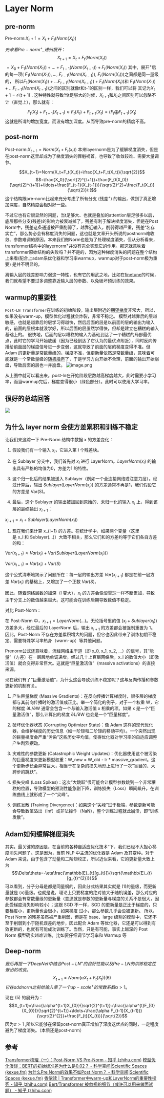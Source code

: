 # Layer Norm

## pre-norm

Pre-norm:$X_t+1=X_{t}+F_{t}(Norm(X_{t}))$

$先来看Pre-norm^{+},递归展开：$
$$X_{t+1}=X_t+F_t(Norm(X_t))$$
$=X_{0}+F_{1}(Norm(X_{1}))+\ldots+F_{t-1}(Norm(X_{t-1}))+F_{t}(Norm(X_{t}))$ 
其中，展开$^{+}$后的每一项(
$F_{1}( Norm( X_{1}) ) , \ldots$, $F_{t- 1}( Norm( X_{t- 1}) )$, $F_{t}( Norm( X_{t}) )$)之间都是同一量级的，
所以$F_1(Norm(X_1))+\ldots F_{t-1}(Norm(X_{t-1}))+F_t(Norm(X_t))$和
$F_1(Norm(X_1))+\ldots F_{t-1}(Norm(X_{t-1}))$之间的区别就像t和t-1的区别一样，我们可以将
其记为$X_t+ 1= \mathscr{O} ( t+ 1)$ .
这种特性就导致当t足够大的时候，$X_{t+1}$和$X_t$之间区别可以忽略不计（直觉上），那么就有：

$$F_t(X_t)+F_{t+1}(X_{t+1})\approx F_t(X_t)+F_{t+1}(X_t)=(F_t\bigoplus F_{t+1})(X_t)$$
这就是所谓的增加宽度，而没有增加深度。从而导致pre-norm的精度不高。
## post-norm

Post-norm:$X_{t+1}=Norm(X_{t}+F_{t}(x_{t}))$
本来layernorm是为了缓解梯度消失，但是在post-norm这里却成为了梯度消失的罪魁祸首。也导致了收敛较难、需要大量调参。

$$X_{t+1}=Norm(X_t+F_t(X_t))=\frac{X_t+F_t(X_t)}{\sqrt{2}}$$
$$=\frac{X_0}{\sqrt{2}^{t+1}}+\frac{F_0(X_0)}{\sqrt{2}^{t+1}}+\ldots+\frac{F_{t-1}(X_{t-1})}{\sqrt{2}^2}+\frac{F_t(X_t)}{\sqrt{2}}\:($$
这个结构跟pre-norm比起来充分考虑了所有分支 (残差$^{+})$ 的输出，做到了真正增加深度，自然精度会相对好一些。

不过它也有它很显然的问题，当t足够大、也就是叠加的attention层足够多以后，底层那些分支(残差)的影响力被衰减掉了，残差有利于解决梯度消失，但是在Post Norm中，残差这条通道被严重削弱了，越靠近输入，削弱得越严重，残差“名存实亡”，那么势必会有梯度消失的问题，这也就是文章开头所说的postnorm难收敛、参数难调的原因。本来我们做Norm也是为了处理梯度消失，但从分析看来，transformer结构中的layernorm$^{+}$并没有完全实现它的作用。那这就意味着transformer原始结构的失败吗？并不是的，因为这种梯度消失的问题在整个结构上来看(配合上adam系优化器和学习率warmup，warmup对于post-norm极为重要) 是并不明显的。

离输入层的残差影响力弱这一特性，也有它的用武之地，比如在[finetune](https://zhida.zhihu.com/search?q=finetune&zhida_source=entity&is_preview=1)的时候，我们就希望不要过多调整靠近输入层的参数、以免破坏预训练的效果。

## warmup的重要性
`Post-LN Transformer`在训练的初始阶段，输出层附近的[期望梯度](https://zhida.zhihu.com/search?q=%E6%9C%9F%E6%9C%9B%E6%A2%AF%E5%BA%A6&zhida_source=entity&is_preview=1)非常大，所以，如果没有warm-up，模型优化过程就会炸裂，非常不稳定。 模型对越靠后的层越敏感，也就是越靠后的层学习得越快，然后后面的层是以前面的层的输出为输入的，前面的层根本就没学好，所以后面的层虽然学得快，但却是建立在糟糕的输入基础上的。
很快地，后面的层以糟糕的输入为基础到达了一个糟糕的局部最优点，此时它的学习开始放缓（因为已经到达了它认为的最优点附近），同时反向传播给前面层的梯度信号进一步变弱，这就导致了前面的层的梯度变得不准。但 Adam 的更新量是常数量级的，梯度不准，但更新量依然是常数量级，意味着可能就是一个常数量级的[随机噪声](https://zhida.zhihu.com/search?q=%E9%9A%8F%E6%9C%BA%E5%99%AA%E5%A3%B0&zhida_source=entity&is_preview=1)了，于是学习方向开始不合理，前面的输出开始崩盘，导致后面的层也一并崩盘。
![image.png](https://cdn.jsdelivr.net/gh/vllbc/img4blog//image/20240913160225.png)

从上图中就可以看出来，post-ln在开始阶段层数越高梯度越大，此时需要小学习率，而当warmup完后，梯度变得很小（绿色部分）。此时可以使用大学习率。

## 很好的总结回答

![](https://cdn.jsdelivr.net/gh/vllbc/img4blog//image/20250717112318.png)

## 为什么 layer norm 会使方差累积和训练不稳定

让我们来追踪一下 Pre-Norm 结构中数据 x 的方差变化：

1. 假设我们有一个输入 $x_l$，它进入第 l 个残差块。

2. 在 Sublayer 分支中，我们首先对 $x_l$ 进行 LayerNorm。$LayerNorm(x_l)$ 的输出具有严格的均值为0，方差为1 的特性。

3. 这个归一化后的结果被送入 Sublayer（例如一个全连接网络或注意力层）。经过计算后，输出 $Sublayer(LayerNorm(x_l))$ 的方差通常不再是1，我们假设它的方差是 Var(S)。

4. 最后，这个 Sublayer 的输出被加回到原始的、未归一化的输入 $x_l$ 上，得到该层的最终输出 $x_{l+1}$：

$x_{l+1} = x_l + Sublayer(LayerNorm(x_l))$

1. 现在我们来计算 x_{l+1} 的方差。在统计学中，如果两个变量（这里是 x_l 和 Sublayer(...)）大致不相关，那么它们和的方差约等于它们各自方差的和：

$Var(x_{l+1}) ≈ Var(x_l) + Var(Sublayer(LayerNorm(x_l)))$

$Var(x_{l+1}) ≈ Var(x_l) + Var(S)$

这个公式清晰地揭示了问题所在：每一层的输出方差 $Var(x_{l+1})$ 都是在前一层方差 $Var(x_l)$ 的基础上，又增加了一个正数 $Var(S)$。

因此，随着网络层数的加深（l 变大），$x_l$ 的方差会像滚雪球一样不断累加，导致主干分支上的数值越来越大。这可能会在训练后期导致数值不稳定。

对比 Post-Norm：

在 Post-Norm 中，$x_{l+1} = LayerNorm(...)$。无论括号里的值 $(x_l + Sublayer(x_l))$ 方差多大，经过最后的 LayerNorm 后，输出 $x_{l+1}$ 的方差都会被强制重置为 1。因此，Post-Norm 不存在方差累积增大的问题，但它也因此带来了训练初期不稳定、需要特殊学习率热身（warm-up）等其他问题。

Prenorm公式还意味着，流经网络主干道（即 x_0, x_1, x_2, ...）的信号，其“能量”（方差）在一层层地单调递增。经过几十上百层网络后，x_l 的数值大小（即激活值）就会变得非常巨大。这就是“巨量激活值”（massive activations）的直接来源。

现在我们有了“巨量激活值”，为什么这会导致训练不稳定呢？这与反向传播和参数更新的机制有关。

1. 产生巨量梯度 (Massive Gradients)：在反向传播计算梯度时，很多层的梯度都与其前向传播时的激活值成正比。举一个简化的例子，对于一个权重 W，它的梯度 ∂L/∂W 通常会包含一个与输入激活值 x 相乘的项。如果 x 是一个“巨量激活值”，那么计算出的梯度 ∂L/∂W 也会是一个“巨量梯度”。

2. 破坏优化器状态 (Corrupting Optimizer State)：像 Adam 这样的现代优化器，会维护梯度的历史信息（如一阶矩和二阶矩的移动平均）。一个突然出现的巨量梯度会严重“污染”这些历史平均值，使得优化器对学习率的自适应调整产生剧烈摆动。

3. 灾难性的参数更新 (Catastrophic Weight Updates)：优化器使用这个被污染的巨量梯度来更新模型权重：W_new = W_old - lr * massive_gradient。这个更新步长会异常巨大，相当于在复杂的损失地形上进行了一次“盲目的、大跨步的跳跃”。

4. 损失尖峰 (Loss Spikes)：这次“大跳跃”很可能会让模型参数跳到一个非常糟糕的位置，导致模型的预测性能急剧下降，训练损失（Loss）瞬间飙升，在训练曲线上就形成了一个“尖峰”。

5. 训练发散 (Training Divergence)：如果这个“尖峰”过于极端，参数更新可能会导致数值溢出（inf）或非法操作（NaN），整个训练过程就此崩溃，即“训练发散”。

## Adam如何缓解梯度消失
其实。最关键的原因是，在当前的各种自适应优化技术“下，我们已经不大担心梯度消失问题了。这是因为，当前 NLP 中主流的优化器是 Adam 及其变种。对于 Adam 来说，由于包含了动量和二阶矩校正，所以近似来看，它的更新量大致上为
$$\Delta\theta=-\eta\frac{\mathbb{E}_{t}[g_{t}]}{\sqrt{\mathbb{E}_{t}[g_{t}^{2}]}}$$
可以看到，分子分母是都是同量纲的，因此分式结果其实就是 (1)的量级，而更新量就是 (n)量级。也就是说，理论上只要梯度的绝对值大于随机误差，那么对应的参数都会有常数量级的更新量（意思就是参数的更新量与梯度的关系不是很大，因此受梯度消失影响较小）；这跟 SGD 不一样，SGD 的更新量是正比于梯度的，只要梯度小，更新量也会很小，如果梯度
过小，那么参数几乎会没被更新。
所以，Post Norm 的残差虽然被严重削弱，但是在 base、large 级别的模型中，它还不至于削弱到小于随机误差的地步，因此配合 Adam 等优化器，它还是可以得到有效更新的，也就有可能成功训练了。当然，只是有可能，事实上越深的 Post Norm 模型确实越难训练，比如要仔细调节学习率和 Warmup 等

## Deep-norm

$最后再提一下DeepNet中结合Post-LN^+的良好性能以及Pre-LN的训练稳定性做出的改良$。
$$X_{t+1}=Norm(\alpha X_t+F_t(X_t))\text{(6)}$$
$它在add norm之前给输入乘了一个up-scale^+的常数系数 α>1$。

现在 (5) 的展开为：
$$X_{t+1}=\frac{\alpha^{t+1}X_{0}}{\sqrt{2}^{t+1}}+\frac{\alpha^{t}F_{0}(X_{0})}{\sqrt{2}^{t+1}}+\ldots+\frac{\alpha F_{t-1}(X_{t-1})}{\sqrt{2}^{2}}+\frac{F_{t}(X_{t})}{\sqrt{2}}$$
因为$\alpha>1$ ,所以它能够在保留post-norm真正增加了深度这优点的同时，一定程度避免了梯度消失。（本质还是post-norm）


## 参考
[Transformer梳理（一）：Post-Norm VS Pre-Norm - 知乎 (zhihu.com)](https://zhuanlan.zhihu.com/p/662794447)
[模型优化漫谈：BERT的初始标准差为什么是0.02？ - 科学空间|Scientific Spaces (kexue.fm)](https://kexue.fm/archives/8747#Warmup%E6%98%AF%E6%80%8E%E6%A0%B7%E8%B5%B7%E4%BD%9C%E7%94%A8%E7%9A%84%EF%BC%9F)
[为什么Pre Norm的效果不如Post Norm？ - 科学空间|Scientific Spaces (kexue.fm)](https://kexue.fm/archives/9009)
[香侬读 | Transformer中warm-up和LayerNorm的重要性探究 - 知乎 (zhihu.com)](https://zhuanlan.zhihu.com/p/84614490)
[Bert/Transformer 被忽视的细节（或许可以用来做面试题） - 知乎 (zhihu.com)](https://zhuanlan.zhihu.com/p/559495068)
